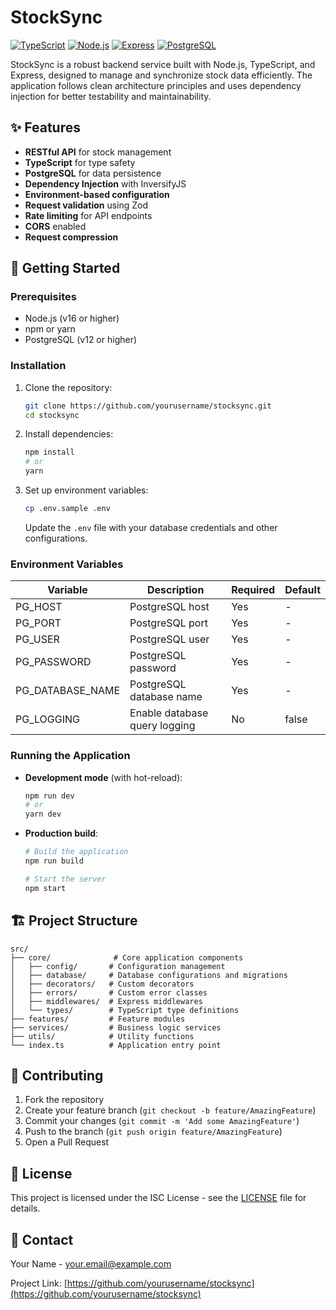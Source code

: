 # StockSync

[![TypeScript](https://img.shields.io/badge/TypeScript-007ACC?style=for-the-badge&logo=typescript&logoColor=white)](https://www.typescriptlang.org/)
[![Node.js](https://img.shields.io/badge/Node.js-43853D?style=for-the-badge&logo=node.js&logoColor=white)](https://nodejs.org/)
[![Express](https://img.shields.io/badge/Express.js-404D59?style=for-the-badge)](https://expressjs.com/)
[![PostgreSQL](https://img.shields.io/badge/PostgreSQL-316192?style=for-the-badge&logo=postgresql&logoColor=white)](https://www.postgresql.org/)

StockSync is a robust backend service built with Node.js, TypeScript, and Express, designed to manage and synchronize stock data efficiently. The application follows clean architecture principles and uses dependency injection for better testability and maintainability.

## ✨ Features

- **RESTful API** for stock management
- **TypeScript** for type safety
- **PostgreSQL** for data persistence
- **Dependency Injection** with InversifyJS
- **Environment-based configuration**
- **Request validation** using Zod
- **Rate limiting** for API endpoints
- **CORS** enabled
- **Request compression**

## 🚀 Getting Started

### Prerequisites

- Node.js (v16 or higher)
- npm or yarn
- PostgreSQL (v12 or higher)

### Installation

1. Clone the repository:
   ```bash
   git clone https://github.com/yourusername/stocksync.git
   cd stocksync
   ```

2. Install dependencies:
   ```bash
   npm install
   # or
   yarn
   ```

3. Set up environment variables:
   ```bash
   cp .env.sample .env
   ```
   Update the `.env` file with your database credentials and other configurations.

### Environment Variables

| Variable          | Description                     | Required | Default |
|-------------------|---------------------------------|----------|---------|
| PG_HOST           | PostgreSQL host                | Yes      | -       |
| PG_PORT           | PostgreSQL port                | Yes      | -       |
| PG_USER           | PostgreSQL user                | Yes      | -       |
| PG_PASSWORD       | PostgreSQL password            | Yes      | -       |
| PG_DATABASE_NAME  | PostgreSQL database name       | Yes      | -       |
| PG_LOGGING        | Enable database query logging  | No       | false   |

### Running the Application

- **Development mode** (with hot-reload):
  ```bash
  npm run dev
  # or
  yarn dev
  ```

- **Production build**:
  ```bash
  # Build the application
  npm run build
  
  # Start the server
  npm start
  ```

## 🏗 Project Structure

```
src/
├── core/              # Core application components
│   ├── config/       # Configuration management
│   ├── database/     # Database configurations and migrations
│   ├── decorators/   # Custom decorators
│   ├── errors/       # Custom error classes
│   ├── middlewares/  # Express middlewares
│   └── types/        # TypeScript type definitions
├── features/         # Feature modules
├── services/         # Business logic services
├── utils/            # Utility functions
└── index.ts          # Application entry point
```

## 🤝 Contributing

1. Fork the repository
2. Create your feature branch (`git checkout -b feature/AmazingFeature`)
3. Commit your changes (`git commit -m 'Add some AmazingFeature'`)
4. Push to the branch (`git push origin feature/AmazingFeature`)
5. Open a Pull Request

## 📄 License

This project is licensed under the ISC License - see the [LICENSE](LICENSE) file for details.

## 📧 Contact

Your Name - your.email@example.com

Project Link: [https://github.com/yourusername/stocksync](https://github.com/yourusername/stocksync)
